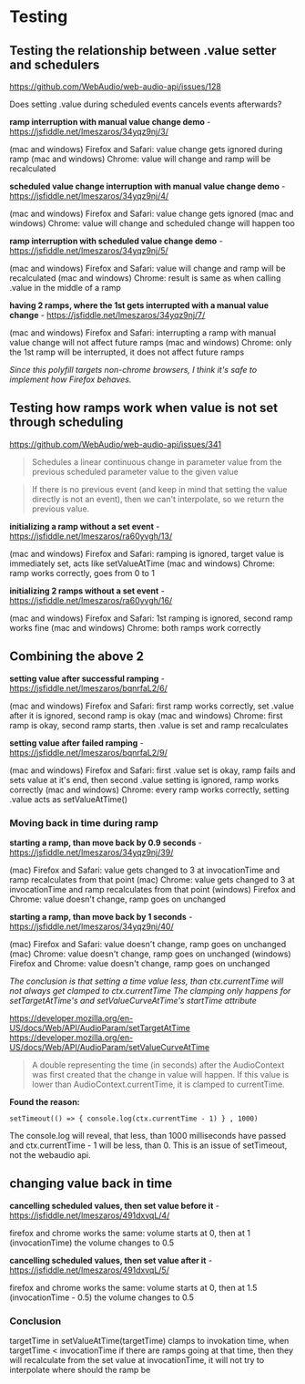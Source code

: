 # Testing

## Testing the relationship between .value setter and schedulers

https://github.com/WebAudio/web-audio-api/issues/128

Does setting .value during scheduled events cancels events afterwards?

**ramp interruption with manual value change demo** - https://jsfiddle.net/lmeszaros/34yqz9nj/3/

(mac and windows) Firefox and Safari: value change gets ignored during ramp
(mac and windows) Chrome: value will change and ramp will be recalculated

**scheduled value change interruption with manual value change demo** - https://jsfiddle.net/lmeszaros/34yqz9nj/4/

(mac and windows) Firefox and Safari: value change gets ignored
(mac and windows) Chrome: value will change and scheduled change will happen too

**ramp interruption with scheduled value change demo** - https://jsfiddle.net/lmeszaros/34yqz9nj/5/

(mac and windows) Firefox and Safari: value will change and ramp will be recalculated
(mac and windows) Chrome: result is same as when calling .value in the middle of a ramp

**having 2 ramps, where the 1st gets interrupted with a manual value change** - https://jsfiddle.net/lmeszaros/34yqz9nj/7/

(mac and windows) Firefox and Safari: interrupting a ramp with manual value change will not affect future ramps
(mac and windows) Chrome: only the 1st ramp will be interrupted, it does not affect future ramps

_Since this polyfill targets non-chrome browsers, I think it's safe to implement how Firefox behaves._

## Testing how ramps work when value is not set through scheduling

https://github.com/WebAudio/web-audio-api/issues/341

> Schedules a linear continuous change in parameter value from the previous scheduled parameter value to the given value

> If there is no previous event (and keep in mind that setting the value directly is not an event),
> then we can't interpolate, so we return the previous value.

**initializing a ramp without a set event** - https://jsfiddle.net/lmeszaros/ra60yvgh/13/

(mac and windows) Firefox and Safari: ramping is ignored, target value is immediately set, acts like setValueAtTime
(mac and windows) Chrome: ramp works correctly, goes from 0 to 1

**initializing 2 ramps without a set event** - https://jsfiddle.net/lmeszaros/ra60yvgh/16/

(mac and windows) Firefox and Safari: 1st ramping is ignored, second ramp works fine
(mac and windows) Chrome: both ramps work correctly

## Combining the above 2

**setting value after successful ramping** - https://jsfiddle.net/lmeszaros/bqnrfaL2/6/

(mac and windows) Firefox and Safari: first ramp works correctly, set .value after it is ignored, second ramp is okay
(mac and windows) Chrome: first ramp is okay, second ramp starts, then .value is set and ramp recalculates

**setting value after failed ramping** - https://jsfiddle.net/lmeszaros/bqnrfaL2/9/

(mac and windows) Firefox and Safari: first .value set is okay, ramp fails and sets value at it's end, then second .value setting is ignored, ramp works correctly
(mac and windows) Chrome: every ramp works correctly, setting .value acts as setValueAtTime()

### Moving back in time during ramp

**starting a ramp, than move back by 0.9 seconds** - https://jsfiddle.net/lmeszaros/34yqz9nj/39/

(mac) Firefox and Safari: value gets changed to 3 at invocationTime and ramp recalculates from that point
(mac) Chrome: value gets changed to 3 at invocationTime and ramp recalculates from that point
(windows) Firefox and Chrome: value doesn't change, ramp goes on unchanged

**starting a ramp, than move back by 1 seconds** - https://jsfiddle.net/lmeszaros/34yqz9nj/40/

(mac) Firefox and Safari: value doesn't change, ramp goes on unchanged
(mac) Chrome: value doesn't change, ramp goes on unchanged
(windows) Firefox and Chrome: value doesn't change, ramp goes on unchanged

_The conclusion is that setting a time value less, than ctx.currentTime will not always get clamped to ctx.currentTime_
_The clamping only happens for setTargetAtTime's and setValueCurveAtTime's startTime attribute_

https://developer.mozilla.org/en-US/docs/Web/API/AudioParam/setTargetAtTime
https://developer.mozilla.org/en-US/docs/Web/API/AudioParam/setValueCurveAtTime

> A double representing the time (in seconds) after the AudioContext was first created that the change in value will
> happen. If this value is lower than AudioContext.currentTime, it is clamped to currentTime.

**Found the reason:**

`setTimeout(() => { console.log(ctx.currentTime - 1) } , 1000)`

The console.log will reveal, that less, than 1000 milliseconds have passed and ctx.currentTime - 1 will be less, than 0.
This is an issue of setTimeout, not the webaudio api.

## changing value back in time

**cancelling scheduled values, then set value before it** - https://jsfiddle.net/lmeszaros/491dxvqL/4/

firefox and chrome works the same: volume starts at 0, then at 1 (invocationTime) the volume changes to 0.5

**cancelling scheduled values, then set value after it** - https://jsfiddle.net/lmeszaros/491dxvqL/5/

firefox and chrome works the same: volume starts at 0, then at 1.5 (invocationTime - 0.5) the volume changes to 0.5

### Conclusion

targetTime in setValueAtTime(targetTime) clamps to invokation time, when targetTime < invocationTime
if there are ramps going at that time, then they will recalculate from the set value at invocationTime, it will not try to interpolate where should the ramp be
